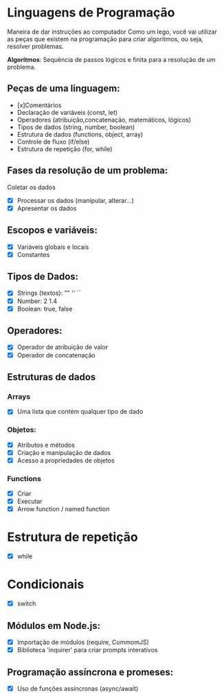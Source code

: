 

# Linguagens de Programação

Maneira de dar instruções ao computador
Como um lego, você vai utilizar as peças que existem na programação para criar algoritmos, ou seja, resolver problemas.

**Algoritmos**: Sequência de passos lógicos e finita para a resolução de um problema.

## Peças de uma linguagem: 

- [x]Comentários
- Declaração de variáveis (const, let)
- Operadores (atribuição,concatenação, matemáticos, lógicos)
- Tipos de dados (string, number, boolean)
- Estrutura de dados (functions, object, array)
- Controle de fluxo (if/else)
- Estrutura de repetição (for, while)

## Fases da resolução de um problema:

Coletar os dados
- [x] Processar os dados (manipular, alterar...)
- [x] Apresentar os dados

## Escopos e variáveis:

- [x] Variáveis globais e locais
- [x] Constantes

## Tipos de Dados:

- [x] Strings (textos): "" '' ``
- [x] Number: 2 1.4
- [x] Boolean: true, false

## Operadores:

- [x] Operador de atribuição de valor 
- [x] Operador de concatenação

## Estruturas de dados 

### Arrays

- [x] Uma lista que contém qualquer tipo de dado

### Objetos:

- [x] Atributos e métodos
- [x] Criação e manipulação de dados
- [x] Acesso a propriedades de objetos

### Functions

- [x] Criar
- [x] Executar 
- [x] Arrow function / named function 

# Estrutura de repetição

- [x] while

# Condicionais

- [x] switch

## Módulos em Node.js:

- [x] Importação de módulos (require, CommomJS)
- [x] Biblioteca 'inquirer' para criar prompts interativos 

## Programação assíncrona e promeses:

- [x] Uso de funções assíncronas (async/await)